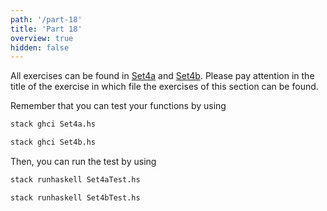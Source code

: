 ```yaml
---
path: '/part-18'
title: 'Part 18'
overview: true
hidden: false
---
```


<pages-in-this-section></pages-in-this-section>

All exercises can be found in [Set4a](https://github.com/moocfi/haskell-mooc/blob/master/exercises/Set4a.hs)
and [Set4b](https://github.com/moocfi/haskell-mooc/blob/master/exercises/Set4b.hs). Please pay attention in the title of the exercise in which file the exercises of this section can be found.


Remember that you can test your functions by using
```Haskell
stack ghci Set4a.hs
```
```Haskell
stack ghci Set4b.hs
```

Then, you can run the test by using
```Bash
stack runhaskell Set4aTest.hs
```
```Bash
stack runhaskell Set4bTest.hs
```
